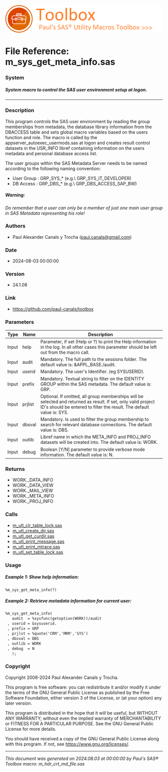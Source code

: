 ![../../misc/images/doc_header.png](../../misc/images/doc_header.png)
# 
# File Reference: m_sys_get_meta_info.sas

### System

##### System macro to control the SAS user environment setup at logon.

***

### Description
This program controls the SAS user environment by reading the group memberships from metadata, the database library information from the DBACCESS table and sets global macro variables based on the users function and role. The macro is called by the appserver_autoexec_usermods.sas at logon and creates result control datasets in the USR_INFO libref containing information on the users metadata and personal database access list.

 The user groups within the SAS Metadata Server needs to be named according to the following naming convention:

- User Group : GRP_SYS_* (e.g.\ GRP_SYS_IT_DEVELOPER)
- DB Access : GRP_DBS_* (e.g.\ GRP_DBS_ACCESS_SAP_BW)



##### *Warning:*
*Do remember that a user can only be a member of just one main user group in SAS Metadata representing his role!*

### Authors
* Paul Alexander Canals y Trocha (paul.canals@gmail.com)

### Date
* 2024-08-03 00:00:00

### Version
* 24.1.08

### Link
* https://github.com/paul-canals/toolbox

### Parameters
| Type | Name | Description |
| ---- | ---- | ----------- |
| Input | help | Parameter, if set (Help or ?) to print the Help information in the log. In all other cases this parameter should be left out from the macro call. |
| Input | audit | Mandatory. The full path to the sessions folder. The default value is: &APPL_BASE./audit. |
| Input | userid | Mandatory. The user's Identifier. (eg SYSUSERID). |
| Input | prefix | Mandatory. Textual string to filter on the IDENTITY GROUP within the SAS metadata. The default value is: GRP. |
| Input | prjlist | Optional. If omitted, all group memberships will be selected and returned as result. If set, only valid project ID's should be entered to filter the result. The default value is: SYS. |
| Input | dbsval | Mandatory. Is used to filter the group membership to search for relevant database connections. The default value is: DBS. |
| Input | outlib | Libref name in which the META_INFO and PROJ_INFO datasets will be created into. The default value is: WORK. |
| Input | debug | Boolean [Y/N] parameter to provide verbose mode information. The default value is: N. |

### Returns
* WORK._DATA_INFO
* WORK._DATA_VIEW
* WORK._MAIL_VIEW
* WORK._META_INFO
* WORK._PROJ_INFO

### Calls
* [m_utl_clr_table_lock.sas](m_utl_clr_table_lock.md)
* [m_utl_create_dir.sas](m_utl_create_dir.md)
* [m_utl_get_curdir.sas](m_utl_get_curdir.md)
* [m_utl_print_message.sas](m_utl_print_message.md)
* [m_utl_print_mtrace.sas](m_utl_print_mtrace.md)
* [m_utl_set_table_lock.sas](m_utl_set_table_lock.md)

### Usage

##### Example 1: Show help information:
```sas
%m_sys_get_meta_info(?)
```

##### Example 2: Retrieve metadata information for current user:
```sas
%m_sys_get_meta_info(
   audit  = %sysfunc(getoption(WORK))/audit
 , userid = &sysuserid.
 , prefix = GRP
 , prjlst = %quote('CRM','MRM','SYS')
 , dbsval = DBS
 , outlib = WORK
 , debug  = N
   );
```

### Copyright
Copyright 2008-2024 Paul Alexander Canals y Trocha. 
 
This program is free software: you can redistribute it and/or modify 
it under the terms of the GNU General Public License as published by 
the Free Software Foundation, either version 3 of the License, or 
(at your option) any later version. 
 
This program is distributed in the hope that it will be useful, 
but WITHOUT ANY WARRANTY; without even the implied warranty of 
MERCHANTABILITY or FITNESS FOR A PARTICULAR PURPOSE. See the 
GNU General Public License for more details. 
 
You should have received a copy of the GNU General Public License 
along with this program. If not, see <https://www.gnu.org/licenses/>. 


***
*This document was generated on 2024.08.03 at 00:00:00 by Paul's SAS&reg; Toolbox macro: m_hdr_crt_md_file.sas*
